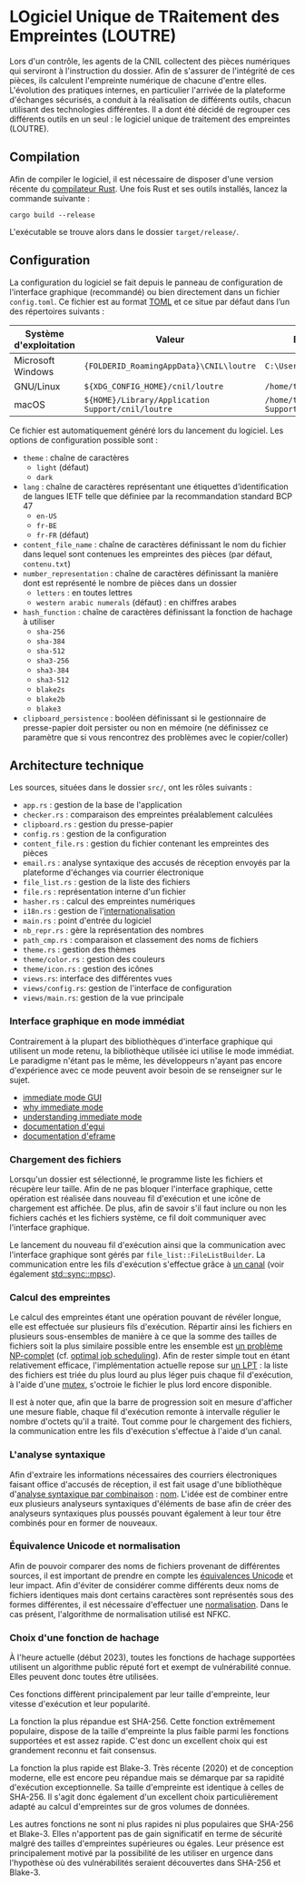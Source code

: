 # LOgiciel Unique de TRaitement des Empreintes (LOUTRE)

Lors d'un contrôle, les agents de la CNIL collectent des pièces numériques qui serviront à l'instruction du dossier. Afin de s'assurer de l'intégrité de ces pièces, ils calculent l'empreinte numérique de chacune d'entre elles. L'évolution des pratiques internes, en particulier l'arrivée de la plateforme d'échanges sécurisés, a conduit à la réalisation de différents outils, chacun utilisant des technologies différentes. Il a dont été décidé de regrouper ces différents outils en un seul : le logiciel unique de traitement des empreintes (LOUTRE).


## Compilation

Afin de compiler le logiciel, il est nécessaire de disposer d'une version récente du [compilateur Rust](https://www.rust-lang.org/tools/install). Une fois Rust et ses outils installés, lancez la commande suivante :

```
cargo build --release
```

L'exécutable se trouve alors dans le dossier `target/release/`.


## Configuration

La configuration du logiciel se fait depuis le panneau de configuration de l'interface graphique (recommandé) ou bien directement dans un fichier `config.toml`. Ce fichier est au format [TOML](https://toml.io/fr/) et ce situe par défaut dans l’un des répertoires suivants :

| Système d'exploitation | Valeur                                            | Exemple pour l'utilisateur toto                      |
| ---------------------- | ------------------------------------------------- | ---------------------------------------------------- |
| Microsoft Windows      | `{FOLDERID_RoamingAppData}\CNIL\loutre`           | `C:\Users\toto\AppData\Roaming\CNIL\loutre`          |
| GNU/Linux              | `${XDG_CONFIG_HOME}/cnil/loutre`                  | `/home/toto/.config/cnil/loutre`                     |
| macOS                  | `${HOME}/Library/Application Support/cnil/loutre` | `/home/toto/Library/Application Support/cnil/loutre` |

Ce fichier est automatiquement généré lors du lancement du logiciel. Les options de configuration possible sont :

- `theme` : chaîne de caractères
  * `light` (défaut)
  * `dark`
- `lang` : chaîne de caractères représentant une étiquettes d’identification de langues IETF telle que définiee par la recommandation standard BCP 47
  * `en-US`
  * `fr-BE`
  * `fr-FR` (défaut)
- `content_file_name` : chaîne de caractères définissant le nom du fichier dans lequel sont contenues les empreintes des pièces (par défaut, `contenu.txt`)
- `number_representation` : chaîne de caractères définissant la manière dont est représenté le nombre de pièces dans un dossier
  * `letters` : en toutes lettres
  * `western arabic numerals` (défaut) : en chiffres arabes
- `hash_function` : chaîne de caractères définissant la fonction de hachage à utiliser
  * `sha-256`
  * `sha-384`
  * `sha-512`
  * `sha3-256`
  * `sha3-384`
  * `sha3-512`
  * `blake2s`
  * `blake2b`
  * `blake3`
- `clipboard_persistence` : booléen définissant si le gestionnaire de presse-papier doit persister ou non en mémoire (ne définissez ce paramètre que si vous rencontrez des problèmes avec le copier/coller)


## Architecture technique

Les sources, situées dans le dossier `src/`, ont les rôles suivants :

- `app.rs` : gestion de la base de l'application
- `checker.rs` : comparaison des empreintes préalablement calculées
- `clipboard.rs` : gestion du presse-papier
- `config.rs` : gestion de la configuration
- `content_file.rs` : gestion du fichier contenant les empreintes des pièces
- `email.rs` : analyse syntaxique des accusés de réception envoyés par la plateforme d'échanges via courrier électronique
- `file_list.rs` : gestion de la liste des fichiers
- `file.rs` : représentation interne d'un fichier
- `hasher.rs` : calcul des empreintes numériques
- `i18n.rs` : gestion de l'[internationalisation](https://fr.wikipedia.org/wiki/Internationalisation_(informatique))
- `main.rs` : point d'entrée du logiciel
- `nb_repr.rs` : gère la représentation des nombres
- `path_cmp.rs` : comparaison et classement des noms de fichiers
- `theme.rs` : gestion des thèmes
- `theme/color.rs` : gestion des couleurs
- `theme/icon.rs` : gestion des icônes
- `views.rs`: interface des différentes vues
- `views/config.rs`: gestion de l'interface de configuration
- `views/main.rs`: gestion de la vue principale

### Interface graphique en mode immédiat

Contrairement à la plupart des bibliothèques d'interface graphique qui utilisent un mode retenu, la bibliothèque utilisée ici utilise le mode immédiat. Le paradigme n'étant pas le même, les développeurs n'ayant pas encore d'expérience avec ce mode peuvent avoir besoin de se renseigner sur le sujet.

- [immediate mode GUI](https://en.wikipedia.org/wiki/Immediate_mode_GUI)
- [why immediate mode](https://github.com/emilk/egui#why-immediate-mode)
- [understanding immediate mode](https://docs.rs/egui/latest/egui/#understanding-immediate-mode)
- [documentation d'egui](https://docs.rs/egui/latest/egui/)
- [documentation d'eframe](https://docs.rs/eframe/latest/eframe/)

### Chargement des fichiers

Lorsqu'un dossier est sélectionné, le programme liste les fichiers et récupère leur taille. Afin de ne pas bloquer l'interface graphique, cette opération est réalisée dans nouveau fil d'exécution et une icône de chargement est affichée. De plus, afin de savoir s'il faut inclure ou non les fichiers cachés et les fichiers système, ce fil doit communiquer avec l'interface graphique.

Le lancement du nouveau fil d'exécution ainsi que la communication avec l'interface graphique sont gérés par `file_list::FileListBuilder`. La communication entre les fils d'exécution s'effectue grâce à [un canal](https://jimskapt.github.io/rust-book-fr/ch16-02-message-passing.html) (voir également [std::sync::mpsc](https://doc.rust-lang.org/std/sync/mpsc/index.html)).

### Calcul des empreintes

Le calcul des empreintes étant une opération pouvant de révéler longue, elle est effectuée sur plusieurs fils d'exécution. Répartir ainsi les fichiers en plusieurs sous-ensembles de manière à ce que la somme des tailles de fichiers soit la plus similaire possible entre les ensemble est [un problème NP-complet](https://en.wikipedia.org/wiki/Partition_problem) (cf. [optimal job scheduling](https://en.wikipedia.org/wiki/Optimal_job_scheduling)). Afin de rester simple tout en étant relativement efficace, l'implémentation actuelle repose sur [un LPT](https://en.wikipedia.org/wiki/Longest-processing-time-first_scheduling) : la liste des fichiers est triée du plus lourd au plus léger puis chaque fil d'exécution, à l'aide d'une [mutex](https://doc.rust-lang.org/std/sync/struct.Mutex.html), s'octroie le fichier le plus lord encore disponible.

Il est à noter que, afin que la barre de progression soit en mesure d'afficher une mesure fiable, chaque fil d'exécution remonte à intervalle régulier le nombre d'octets qu'il a traité. Tout comme pour le chargement des fichiers, la communication entre les fils d'exécution s'effectue à l'aide d'un canal.

### L'analyse syntaxique

Afin d'extraire les informations nécessaires des courriers électroniques faisant office d'accusés de réception, il est fait usage d'une bibliothèque d'[analyse syntaxique par combinaison](https://en.wikipedia.org/wiki/Parser_combinator) : [nom](https://github.com/Geal/nom). L'idée est de combiner entre eux plusieurs analyseurs syntaxiques d'éléments de base afin de créer des analyseurs syntaxiques plus poussés pouvant également à leur tour être combinés pour en former de nouveaux.

### Équivalence Unicode et normalisation

Afin de pouvoir comparer des noms de fichiers provenant de différentes sources, il est important de prendre en compte les [équivalences Unicode](https://fr.wikipedia.org/wiki/%C3%89quivalence_Unicode) et leur impact. Afin d'éviter de considérer comme différents deux noms de fichiers identiques mais dont certains caractères sont représentés sous des formes différentes, il est nécessaire d'effectuer une [normalisation](https://fr.wikipedia.org/wiki/Normalisation_Unicode). Dans le cas présent, l'algorithme de normalisation utilisé est NFKC.

### Choix d'une fonction de hachage

À l'heure actuelle (début 2023), toutes les fonctions de hachage supportées utilisent un algorithme public réputé fort et exempt de vulnérabilité connue. Elles peuvent donc toutes être utilisées.

Ces fonctions diffèrent principalement par leur taille d'empreinte, leur vitesse d'exécution et leur popularité.

La fonction la plus répandue est SHA-256. Cette fonction extrêmement populaire, dispose de la taille d'empreinte la plus faible parmi les fonctions supportées et est assez rapide. C'est donc un excellent choix qui est grandement reconnu et fait consensus.

La fonction la plus rapide est Blake-3. Très récente (2020) et de conception moderne, elle est encore peu répandue mais se démarque par sa rapidité d'exécution exceptionnelle. Sa taille d'empreinte est identique à celles de SHA-256. Il s'agit donc également d'un excellent choix particulièrement adapté au calcul d'empreintes sur de gros volumes de données.

Les autres fonctions ne sont ni plus rapides ni plus populaires que SHA-256 et Blake-3. Elles n'apportent pas de gain significatif en terme de sécurité malgré des tailles d'empreintes supérieures ou égales. Leur présence est principalement motivé par la possibilité de les utiliser en urgence dans l'hypothèse où des vulnérabilités seraient découvertes dans SHA-256 et Blake-3.

